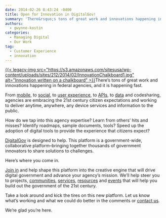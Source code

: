 ```yaml
---
date: 2014-02-26 8:43:24 -0400
title: Open for Innovation in DigitalGov!
summary: 'There&rsquo;s tons of great work and innovations happening in federal agencies, and it is happening fast. From mobile, to social, to user experience, to APIs, to data and codesharing, agencies are embracing the 21st century citizen expectations and working to deliver anytime, anywhere, any device services and'
authors:
  - gwynne-kostin
categories:
  - Managing Digital
  - Our Work
tag:
  - Customer Experience
  - innovation
---
```


<p id="docs-internal-guid-2be0b883-1e35-bf9a-aa33-087a71ace423" dir="ltr">
  <a href="https://s3.amazonaws.com/sitesusa/wp-content/uploads/sites/212/2014/02/InnovationChalkboard1.jpg">{{< legacy-img src="https://s3.amazonaws.com/sitesusa/wp-content/uploads/sites/212/2014/02/InnovationChalkboard1.jpg" alt="Innovation written on a chalkboard" >}}</a>There’s tons of great work and innovations happening in federal agencies, and it is happening fast.
</p>

<p dir="ltr">
  From <a href="https://www.WHATEVER/category/mobile/">mobile</a>, to <a href="https://www.WHATEVER/category/socialmedia/">social</a>, to <a href="https://www.WHATEVER/category/ux/">user experience</a>, to <a href="https://www.WHATEVER/category/code/api/">APIs</a>, to <a href="https://www.WHATEVER/category/code/data1/">data</a> and codesharing, agencies are embracing the 21st century citizen expectations and working to deliver anytime, anywhere, any device services and information to the public.
</p>

<p dir="ltr">
  How do we tap into this agency expertise? Learn from others’ hits and misses? Identify roadmaps, sample documents, tools? Speed up the adoption of digital tools to provide the experience that citizens expect?
</p>

[DigitalGov](https://www.WHATEVER) is designed to help. This platform is a government-wide, collaborative platform&#8211;bringing together thousands of government innovators to share solutions to challenges.

Here’s where you come in. 

[Join in](https://www.WHATEVER/join-digitalgov/ "Join DigitalGov") and help shape this platform into the creative engine that will drive digital government and advance your agency’s mission. We&#8217;ll help steer you to projects, [communities](https://www.WHATEVER/communities/ "Communities"), [services](https://www.WHATEVER/services/ "Services"), [resources](https://www.WHATEVER/resources/ "Resources") and [events](https://www.WHATEVER/events/) that will help you build out the government of the 21st century. 

Take a look around and kick the tires on this new platform. Let us know what’s working and what we could do better in the comments or [contact us](https://www.WHATEVER/contact-us/ "Contact Us"). 

We&#8217;re glad you&#8217;re here.